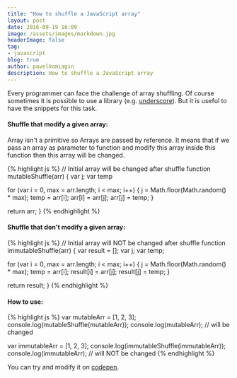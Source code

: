 ```yaml
---
title: "How to shuffle a JavaScript array"
layout: post
date: 2016-09-19 16:09
image: /assets/images/markdown.jpg
headerImage: false
tag:
- javascript
blog: true
author: pavelkomiagin
description: How to shuffle a JavaScript array
---
```


Every programmer can face the challenge of array shuffling. Of course sometimes 
it is possible to use a library (e.g. [underscore](http://underscorejs.org/#shuffle)).
But it is useful to have the snippets for this task.

#### Shuffle that modify a given array:

Array isn't a primitive so Arrays are passed by reference. It means that 
if we pass an array as parameter to function and modify this array inside 
this function then this array will be changed.

{% highlight js %}
// Initial array will be changed after shuffle
function mutableShuffle(arr) {
  var j;
  var temp
  
  for (var i = 0, max = arr.length; i < max; i++) {
    j = Math.floor(Math.random() * max);
    temp = arr[i];
    arr[i] = arr[j];
    arr[j] = temp;
  }
  
  return arr;
}
{% endhighlight %}

#### Shuffle that don't modify a given array:

{% highlight js %}
// Initial array will NOT be changed after shuffle
function immutableShuffle(arr) {
  var result = [];
  var j;
  var temp;
  
  for (var i = 0, max = arr.length; i < max; i++) {
    j = Math.floor(Math.random() * max);
    temp = arr[i];
    result[i] = arr[j];
    result[j] = temp;
  }
  
  return result;
}
{% endhighlight %}

#### How to use:

{% highlight js %}
var mutableArr = [1, 2, 3];
console.log(mutableShuffle(mutableArr));
console.log(mutableArr); // will be changed

var immutableArr = [1, 2, 3];
console.log(immutableShuffle(immutableArr));
console.log(immutableArr); // will NOT be changed
{% endhighlight %}

You can try and modify it on [codepen](http://codepen.io/pavel_komiagin/pen/PGGEmK?editors=0011).
